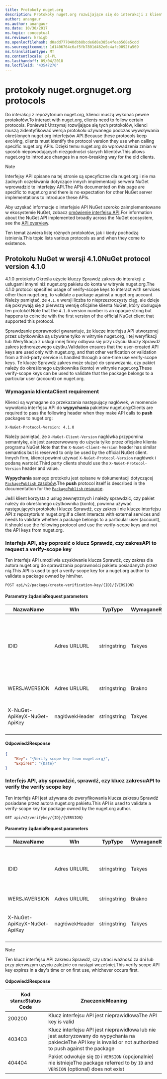 ```yaml
---
title: Protokoły nuget.org
description: Protokoły nuget.org rozwijające się do interakcji z klientami NuGet.
author: anangaur
ms.author: anangaur
ms.date: 10/30/2017
ms.topic: conceptual
ms.reviewer: kraigb
ms.openlocfilehash: d0add777040dbb8bcde6d8e385a4feab568e5cdd
ms.sourcegitcommit: 1d1406764c6af5fb7801d462e0c4afc9092fa569
ms.translationtype: MT
ms.contentlocale: pl-PL
ms.lasthandoff: 09/04/2018
ms.locfileid: "43547276"
---
```

# <a name="nugetorg-protocols"></a><span data-ttu-id="67026-103">protokoły nuget.org</span><span class="sxs-lookup"><span data-stu-id="67026-103">nuget.org protocols</span></span>

<span data-ttu-id="67026-104">Do interakcji z repozytorium nuget.org, klienci muszą wykonać pewne protokołów.</span><span class="sxs-lookup"><span data-stu-id="67026-104">To interact with nuget.org, clients need to follow certain protocols.</span></span> <span data-ttu-id="67026-105">Ponieważ Utrzymaj rozwijające się tych protokołów, klienci muszą zidentyfikować wersja protokołu używanego podczas wywoływania określonych nuget.org interfejsów API.</span><span class="sxs-lookup"><span data-stu-id="67026-105">Because these protocols keep evolving, clients must identify the protocol version they use when calling specific nuget.org APIs.</span></span> <span data-ttu-id="67026-106">Dzięki temu nuget.org do wprowadzenia zmian w sposób niepowodujących niezgodności starych klientów.</span><span class="sxs-lookup"><span data-stu-id="67026-106">This allows nuget.org to introduce changes in a non-breaking way for the old clients.</span></span>

> [!Note]
> <span data-ttu-id="67026-107">Interfejsy API opisane na tej stronie są specyficzne dla nuget.org i nie ma żadnych oczekiwania dotyczące innych implementacji serwera NuGet wprowadzić te interfejsy API.</span><span class="sxs-lookup"><span data-stu-id="67026-107">The APIs documented on this page are specific to nuget.org and there is no expectation for other NuGet server implementations to introduce these APIs.</span></span> 

<span data-ttu-id="67026-108">Aby uzyskać informacje o interfejsie API NuGet szeroko zaimplementowane w ekosystemie NuGet, zobacz [omówienie interfejsu API](overview.md).</span><span class="sxs-lookup"><span data-stu-id="67026-108">For information about the NuGet API implemented broadly across the NuGet ecosystem, see the [API overview](overview.md).</span></span>

<span data-ttu-id="67026-109">Ten temat zawiera listę różnych protokołów, jak i kiedy pochodzą istnienia.</span><span class="sxs-lookup"><span data-stu-id="67026-109">This topic lists various protocols as and when they come to existence.</span></span>

## <a name="nuget-protocol-version-410"></a><span data-ttu-id="67026-110">Protokołu NuGet w wersji 4.1.0</span><span class="sxs-lookup"><span data-stu-id="67026-110">NuGet protocol version 4.1.0</span></span>

<span data-ttu-id="67026-111">4.1.0 protokołu Określa użycie kluczy Sprawdź zakres do interakcji z usługami innymi niż nuget.org pakietu do konta w witrynie nuget.org.</span><span class="sxs-lookup"><span data-stu-id="67026-111">The 4.1.0 protocol specifies usage of verify-scope keys to interact with services other than nuget.org, to validate a package against a nuget.org account.</span></span> <span data-ttu-id="67026-112">Należy pamiętać, że `4.1.0` wersji liczba to nieprzezroczysty ciąg, ale dzieje się pokrywają się z pierwszą wersję oficjalne klienta NuGet, który obsługuje ten protokół.</span><span class="sxs-lookup"><span data-stu-id="67026-112">Note that the `4.1.0` version number is an opaque string but happens to coincide with the first version of the official NuGet client that supported this protocol.</span></span>

<span data-ttu-id="67026-113">Sprawdzanie poprawności gwarantuje, że klucze interfejsu API utworzonej przez użytkownika są używane tylko w witrynie nuget.org, i tej weryfikacji lub Weryfikacja z usługi innej firmy odbywa się przy użyciu kluczy Sprawdź zakres jednorazowego użytku.</span><span class="sxs-lookup"><span data-stu-id="67026-113">Validation ensures that the user-created API keys are used only with nuget.org, and that other verification or validation from a third-party service is handled through a one-time use verify-scope keys.</span></span> <span data-ttu-id="67026-114">Te klucze Sprawdź zakres może służyć do sprawdzania, czy pakiet należy do określonego użytkownika (konto) w witrynie nuget.org.</span><span class="sxs-lookup"><span data-stu-id="67026-114">These verify-scope keys can be used to validate that the package belongs to a particular user (account) on nuget.org.</span></span>

### <a name="client-requirement"></a><span data-ttu-id="67026-115">Wymagania klienta</span><span class="sxs-lookup"><span data-stu-id="67026-115">Client requirement</span></span>

<span data-ttu-id="67026-116">Klienci są wymagane do przekazania następujący nagłówek, w momencie wywołania interfejsu API do **wypychania** pakietów nuget.org:</span><span class="sxs-lookup"><span data-stu-id="67026-116">Clients are required to pass the following header when they make API calls to **push** packages to nuget.org:</span></span>

    X-NuGet-Protocol-Version: 4.1.0

<span data-ttu-id="67026-117">Należy pamiętać, że `X-NuGet-Client-Version` nagłówka przypomina semantykę, ale jest zarezerwowany do użycia tylko przez oficjalne klienta programu NuGet.</span><span class="sxs-lookup"><span data-stu-id="67026-117">Note that the `X-NuGet-Client-Version` header has similar semantics but is reserved to only be used by the official NuGet client.</span></span> <span data-ttu-id="67026-118">Innych firm, klienci powinni używać `X-NuGet-Protocol-Version` nagłówek i podaną wartość.</span><span class="sxs-lookup"><span data-stu-id="67026-118">Third party clients should use the `X-NuGet-Protocol-Version` header and value.</span></span>

<span data-ttu-id="67026-119">**Wypychania** samego protokołu jest opisane w dokumentacji dotyczącej [ `PackagePublish` zasobów](package-publish-resource.md).</span><span class="sxs-lookup"><span data-stu-id="67026-119">The **push** protocol itself is described in the documentation for the [`PackagePublish` resource](package-publish-resource.md).</span></span>

<span data-ttu-id="67026-120">Jeśli klient korzysta z usług zewnętrznych i należy sprawdzić, czy pakiet należy do określonego użytkownika (konto), powinna używać następujących protokołu i klucze Sprawdź, czy zakres i nie klucze interfejsu API z repozytorium nuget.org.</span><span class="sxs-lookup"><span data-stu-id="67026-120">If a client interacts with external services and needs to validate whether a package belongs to a particular user (account), it should use the following protocol and use the verify-scope keys and not the API keys from nuget.org.</span></span>

### <a name="api-to-request-a-verify-scope-key"></a><span data-ttu-id="67026-121">Interfejs API, aby poprosić o klucz Sprawdź, czy zakres</span><span class="sxs-lookup"><span data-stu-id="67026-121">API to request a verify-scope key</span></span>

<span data-ttu-id="67026-122">Ten interfejs API umożliwia uzyskiwanie klucza Sprawdź, czy zakres dla autora nuget.org do sprawdzania poprawności pakietu posiadanych przez nią.</span><span class="sxs-lookup"><span data-stu-id="67026-122">This API is used to get a verify-scope key for a nuget.org author to validate a package owned by him/her.</span></span>

    POST api/v2/package/create-verification-key/{ID}/{VERSION}

#### <a name="request-parameters"></a><span data-ttu-id="67026-123">Parametry żądania</span><span class="sxs-lookup"><span data-stu-id="67026-123">Request parameters</span></span>

<span data-ttu-id="67026-124">Nazwa</span><span class="sxs-lookup"><span data-stu-id="67026-124">Name</span></span>           | <span data-ttu-id="67026-125">W</span><span class="sxs-lookup"><span data-stu-id="67026-125">In</span></span>     | <span data-ttu-id="67026-126">Typ</span><span class="sxs-lookup"><span data-stu-id="67026-126">Type</span></span>   | <span data-ttu-id="67026-127">Wymagane</span><span class="sxs-lookup"><span data-stu-id="67026-127">Required</span></span> | <span data-ttu-id="67026-128">Uwagi</span><span class="sxs-lookup"><span data-stu-id="67026-128">Notes</span></span>
-------------- | ------ | ------ | -------- | -----
<span data-ttu-id="67026-129">ID</span><span class="sxs-lookup"><span data-stu-id="67026-129">ID</span></span>             | <span data-ttu-id="67026-130">Adres URL</span><span class="sxs-lookup"><span data-stu-id="67026-130">URL</span></span>    | <span data-ttu-id="67026-131">string</span><span class="sxs-lookup"><span data-stu-id="67026-131">string</span></span> | <span data-ttu-id="67026-132">Tak</span><span class="sxs-lookup"><span data-stu-id="67026-132">yes</span></span>      | <span data-ttu-id="67026-133">Identidier pakiet, dla którego żądana jest Sprawdź, czy klucz zakresu</span><span class="sxs-lookup"><span data-stu-id="67026-133">The package identidier for which the verify scope key is requested</span></span>
<span data-ttu-id="67026-134">WERSJA</span><span class="sxs-lookup"><span data-stu-id="67026-134">VERSION</span></span>        | <span data-ttu-id="67026-135">Adres URL</span><span class="sxs-lookup"><span data-stu-id="67026-135">URL</span></span>    | <span data-ttu-id="67026-136">string</span><span class="sxs-lookup"><span data-stu-id="67026-136">string</span></span> | <span data-ttu-id="67026-137">Brak</span><span class="sxs-lookup"><span data-stu-id="67026-137">no</span></span>       | <span data-ttu-id="67026-138">Wersja pakietu</span><span class="sxs-lookup"><span data-stu-id="67026-138">The package version</span></span>
<span data-ttu-id="67026-139">X-NuGet-ApiKey</span><span class="sxs-lookup"><span data-stu-id="67026-139">X-NuGet-ApiKey</span></span> | <span data-ttu-id="67026-140">nagłówek</span><span class="sxs-lookup"><span data-stu-id="67026-140">Header</span></span> | <span data-ttu-id="67026-141">string</span><span class="sxs-lookup"><span data-stu-id="67026-141">string</span></span> | <span data-ttu-id="67026-142">Tak</span><span class="sxs-lookup"><span data-stu-id="67026-142">yes</span></span>      | <span data-ttu-id="67026-143">Na przykład:`X-NuGet-ApiKey: {USER_API_KEY}`</span><span class="sxs-lookup"><span data-stu-id="67026-143">For example, `X-NuGet-ApiKey: {USER_API_KEY}`</span></span>

#### <a name="response"></a><span data-ttu-id="67026-144">Odpowiedź</span><span class="sxs-lookup"><span data-stu-id="67026-144">Response</span></span>

```json
{
    "Key": "{Verify scope key from nuget.org}",
    "Expires": "{Date}"
}
```

### <a name="api-to-verify-the-verify-scope-key"></a><span data-ttu-id="67026-145">Interfejs API, aby sprawdzić, sprawdź, czy klucz zakresu</span><span class="sxs-lookup"><span data-stu-id="67026-145">API to verify the verify scope key</span></span>

<span data-ttu-id="67026-146">Ten interfejs API jest używana do zweryfikowania klucza zakresu Sprawdź posiadane przez autora nuget.org pakietu.</span><span class="sxs-lookup"><span data-stu-id="67026-146">This API is used to validate a verify-scope key for package owned by the nuget.org author.</span></span>

    GET api/v2/verifykey/{ID}/{VERSION}

#### <a name="request-parameters"></a><span data-ttu-id="67026-147">Parametry żądania</span><span class="sxs-lookup"><span data-stu-id="67026-147">Request parameters</span></span>

<span data-ttu-id="67026-148">Nazwa</span><span class="sxs-lookup"><span data-stu-id="67026-148">Name</span></span>           | <span data-ttu-id="67026-149">W</span><span class="sxs-lookup"><span data-stu-id="67026-149">In</span></span>     | <span data-ttu-id="67026-150">Typ</span><span class="sxs-lookup"><span data-stu-id="67026-150">Type</span></span>   | <span data-ttu-id="67026-151">Wymagane</span><span class="sxs-lookup"><span data-stu-id="67026-151">Required</span></span> | <span data-ttu-id="67026-152">Uwagi</span><span class="sxs-lookup"><span data-stu-id="67026-152">Notes</span></span>
-------------  | ------ | ------ | -------- | -----
<span data-ttu-id="67026-153">ID</span><span class="sxs-lookup"><span data-stu-id="67026-153">ID</span></span>             | <span data-ttu-id="67026-154">Adres URL</span><span class="sxs-lookup"><span data-stu-id="67026-154">URL</span></span>    | <span data-ttu-id="67026-155">string</span><span class="sxs-lookup"><span data-stu-id="67026-155">string</span></span> | <span data-ttu-id="67026-156">Tak</span><span class="sxs-lookup"><span data-stu-id="67026-156">yes</span></span>      | <span data-ttu-id="67026-157">Identyfikator pakietu, dla którego żądana jest Sprawdź, czy klucz zakresu</span><span class="sxs-lookup"><span data-stu-id="67026-157">The package identifier for which the verify scope key is requested</span></span>
<span data-ttu-id="67026-158">WERSJA</span><span class="sxs-lookup"><span data-stu-id="67026-158">VERSION</span></span>        | <span data-ttu-id="67026-159">Adres URL</span><span class="sxs-lookup"><span data-stu-id="67026-159">URL</span></span>    | <span data-ttu-id="67026-160">string</span><span class="sxs-lookup"><span data-stu-id="67026-160">string</span></span> | <span data-ttu-id="67026-161">Brak</span><span class="sxs-lookup"><span data-stu-id="67026-161">no</span></span>       | <span data-ttu-id="67026-162">Wersja pakietu</span><span class="sxs-lookup"><span data-stu-id="67026-162">The package version</span></span>
<span data-ttu-id="67026-163">X-NuGet-ApiKey</span><span class="sxs-lookup"><span data-stu-id="67026-163">X-NuGet-ApiKey</span></span> | <span data-ttu-id="67026-164">nagłówek</span><span class="sxs-lookup"><span data-stu-id="67026-164">Header</span></span> | <span data-ttu-id="67026-165">string</span><span class="sxs-lookup"><span data-stu-id="67026-165">string</span></span> | <span data-ttu-id="67026-166">Tak</span><span class="sxs-lookup"><span data-stu-id="67026-166">yes</span></span>      | <span data-ttu-id="67026-167">Na przykład:`X-NuGet-ApiKey: {VERIFY_SCOPE_KEY}`</span><span class="sxs-lookup"><span data-stu-id="67026-167">For example, `X-NuGet-ApiKey: {VERIFY_SCOPE_KEY}`</span></span>

> [!Note]
> <span data-ttu-id="67026-168">Ten klucz interfejsu API zakresu Sprawdź, czy utraci ważność za dni lub przy pierwszym użyciu zależnie co nastąpi wcześniej.</span><span class="sxs-lookup"><span data-stu-id="67026-168">This verify scope API key expires in a day's time or on first use, whichever occurs first.</span></span>

#### <a name="response"></a><span data-ttu-id="67026-169">Odpowiedź</span><span class="sxs-lookup"><span data-stu-id="67026-169">Response</span></span>

<span data-ttu-id="67026-170">Kod stanu:</span><span class="sxs-lookup"><span data-stu-id="67026-170">Status Code</span></span> | <span data-ttu-id="67026-171">Znaczenie</span><span class="sxs-lookup"><span data-stu-id="67026-171">Meaning</span></span>
----------- | -------
<span data-ttu-id="67026-172">200</span><span class="sxs-lookup"><span data-stu-id="67026-172">200</span></span>         | <span data-ttu-id="67026-173">Klucz interfejsu API jest nieprawidłowa</span><span class="sxs-lookup"><span data-stu-id="67026-173">The API key is valid</span></span>
<span data-ttu-id="67026-174">403</span><span class="sxs-lookup"><span data-stu-id="67026-174">403</span></span>         | <span data-ttu-id="67026-175">Klucz interfejsu API jest nieprawidłowa lub nie jest autoryzowany do wypychania na pakiecie</span><span class="sxs-lookup"><span data-stu-id="67026-175">The API key is invalid or not authorized to push against the package</span></span>
<span data-ttu-id="67026-176">404</span><span class="sxs-lookup"><span data-stu-id="67026-176">404</span></span>         | <span data-ttu-id="67026-177">Pakiet odwołuje się `ID` i `VERSION` (opcjonalnie) nie istnieje</span><span class="sxs-lookup"><span data-stu-id="67026-177">The package referred to by `ID` and `VERSION` (optional) does not exist</span></span>
